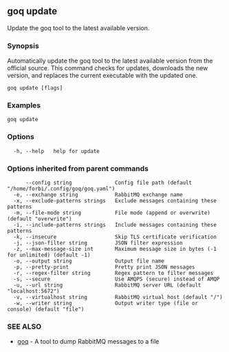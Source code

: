 ## goq update

Update the goq tool to the latest available version.

### Synopsis

Automatically update the goq tool to the latest available version from the official source.
This command checks for updates, downloads the new version, and replaces the current executable with the updated one.

```
goq update [flags]
```

### Examples

```
goq update
```

### Options

```
  -h, --help   help for update
```

### Options inherited from parent commands

```
      --config string              Config file path (default "/home/forbi/.config/goq/goq.yaml")
  -e, --exchange string            RabbitMQ exchange name
  -x, --exclude-patterns strings   Exclude messages containing these patterns
  -m, --file-mode string           File mode (append or overwrite) (default "overwrite")
  -i, --include-patterns strings   Include messages containing these patterns
  -k, --insecure                   Skip TLS certificate verification
  -j, --json-filter string         JSON filter expression
  -z, --max-message-size int       Maximum message size in bytes (-1 for unlimited) (default -1)
  -o, --output string              Output file name
  -p, --pretty-print               Pretty print JSON messages
  -r, --regex-filter string        Regex pattern to filter messages
  -s, --secure                     Use AMQPS (secure) instead of AMQP
  -u, --url string                 RabbitMQ server URL (default "localhost:5672")
  -v, --virtualhost string         RabbitMQ virtual host (default "/")
  -w, --writer string              Output writer type (file or console) (default "file")
```

### SEE ALSO

* [goq](goq.md)	 - A tool to dump RabbitMQ messages to a file

